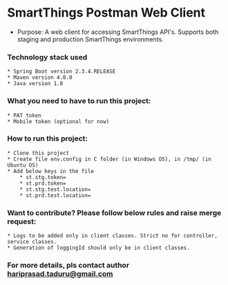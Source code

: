 # SmartThings Postman Web Client

* Purpose: A web client for accessing SmartThings API's. Supports both staging and production SmartThings environments.

### Technology stack used
	* Spring Boot version 2.3.4.RELEASE
	* Maven version 4.0.0
	* Java version 1.8
	
### What you need to have to run this project:
	* PAT token 
	* Mobile token (optional for now)

### How to run this project:
	* Clone this project 
	* Create file env.config in C folder (in Windows OS), in /tmp/ (in Ubuntu OS) 
	* Add below keys in the file
		* st.stg.token=
		* st.prd.token=
		* st.stg.test.location=
		* st.prd.test.location=

### Want to contribute? Please follow below rules and raise merge request:
	* Logs to be added only in client classes. Strict no for controller, service classes.
	* Generation of loggingId should only be in client classes.
	
### For more details, pls contact author hariprasad.taduru@gmail.com

